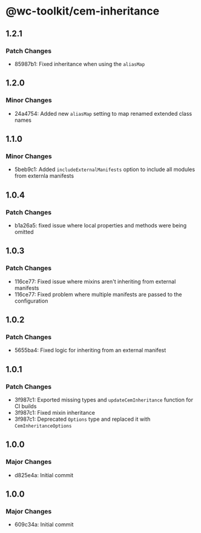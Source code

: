 # @wc-toolkit/cem-inheritance

## 1.2.1

### Patch Changes

- 85987b1: Fixed inheritance when using the `aliasMap`

## 1.2.0

### Minor Changes

- 24a4754: Added new `aliasMap` setting to map renamed extended class names

## 1.1.0

### Minor Changes

- 5beb9c1: Added `includeExternalManifests` option to include all modules from externla manifests

## 1.0.4

### Patch Changes

- b1a26a5: fixed issue where local properties and methods were being omitted

## 1.0.3

### Patch Changes

- 116ce77: Fixed issue where mixins aren't inheriting from external manifests
- 116ce77: Fixed problem where multiple manifests are passed to the configuration

## 1.0.2

### Patch Changes

- 5655ba4: Fixed logic for inheriting from an external manifest

## 1.0.1

### Patch Changes

- 3f987c1: Exported missing types and `updateCemInheritance` function for CI builds
- 3f987c1: Fixed mixin inheritance
- 3f987c1: Deprecated `Options` type and replaced it with `CemInheritanceOptions`

## 1.0.0

### Major Changes

- d825e4a: Initial commit

## 1.0.0

### Major Changes

- 609c34a: Initial commit
